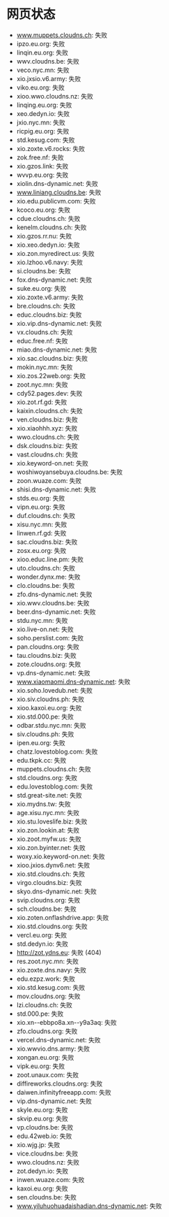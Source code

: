 # 网页状态
- www.muppets.cloudns.ch: 失败
- ipzo.eu.org: 失败
- linqin.eu.org: 失败
- wwv.cloudns.be: 失败
- veco.nyc.mn: 失败
- xio.jxsio.v6.army: 失败
- viko.eu.org: 失败
- xioo.wwo.cloudns.nz: 失败
- linqing.eu.org: 失败
- xeo.dedyn.io: 失败
- jxio.nyc.mn: 失败
- ricpig.eu.org: 失败
- std.kesug.com: 失败
- xio.zoxte.v6.rocks: 失败
- zok.free.nf: 失败
- xio.gzos.link: 失败
- wvvp.eu.org: 失败
- xiolin.dns-dynamic.net: 失败
- www.liniang.cloudns.be: 失败
- xio.edu.publicvm.com: 失败
- kcoco.eu.org: 失败
- cdue.cloudns.ch: 失败
- kenelm.cloudns.ch: 失败
- xio.gzos.rr.nu: 失败
- xio.xeo.dedyn.io: 失败
- xio.zon.myredirect.us: 失败
- xio.lzhoo.v6.navy: 失败
- si.cloudns.be: 失败
- fox.dns-dynamic.net: 失败
- suke.eu.org: 失败
- xio.zoxte.v6.army: 失败
- bre.cloudns.ch: 失败
- educ.cloudns.biz: 失败
- xio.vip.dns-dynamic.net: 失败
- vx.cloudns.ch: 失败
- educ.free.nf: 失败
- miao.dns-dynamic.net: 失败
- xio.sac.cloudns.biz: 失败
- mokin.nyc.mn: 失败
- xio.zos.22web.org: 失败
- zoot.nyc.mn: 失败
- cdy52.pages.dev: 失败
- xio.zot.rf.gd: 失败
- kaixin.cloudns.ch: 失败
- ven.cloudns.biz: 失败
- xio.xiaohhh.xyz: 失败
- wwo.cloudns.ch: 失败
- dsk.cloudns.biz: 失败
- vast.cloudns.ch: 失败
- xio.keyword-on.net: 失败
- woshiwoyansebuya.cloudns.be: 失败
- zoon.wuaze.com: 失败
- shisi.dns-dynamic.net: 失败
- stds.eu.org: 失败
- vipn.eu.org: 失败
- duf.cloudns.ch: 失败
- xisu.nyc.mn: 失败
- linwen.rf.gd: 失败
- sac.cloudns.biz: 失败
- zosx.eu.org: 失败
- xioo.educ.line.pm: 失败
- uto.cloudns.ch: 失败
- wonder.dynx.me: 失败
- clo.cloudns.be: 失败
- zfo.dns-dynamic.net: 失败
- xio.wwv.cloudns.be: 失败
- beer.dns-dynamic.net: 失败
- stdu.nyc.mn: 失败
- xio.live-on.net: 失败
- soho.perslist.com: 失败
- pan.cloudns.org: 失败
- tau.cloudns.biz: 失败
- zote.cloudns.org: 失败
- vp.dns-dynamic.net: 失败
- www.xiaomaomi.dns-dynamic.net: 失败
- xio.soho.lovedub.net: 失败
- xio.siv.cloudns.ph: 失败
- xioo.kaxoi.eu.org: 失败
- xio.std.000.pe: 失败
- odbar.stdu.nyc.mn: 失败
- siv.cloudns.ph: 失败
- ipen.eu.org: 失败
- chatz.lovestoblog.com: 失败
- edu.tkpk.cc: 失败
- muppets.cloudns.ch: 失败
- std.cloudns.org: 失败
- edu.lovestoblog.com: 失败
- std.great-site.net: 失败
- xio.mydns.tw: 失败
- age.xisu.nyc.mn: 失败
- xio.stu.loveslife.biz: 失败
- xio.zon.lookin.at: 失败
- xio.zoot.myfw.us: 失败
- xio.zon.byinter.net: 失败
- woxy.xio.keyword-on.net: 失败
- xioo.jxios.dynv6.net: 失败
- xio.std.cloudns.ch: 失败
- virgo.cloudns.biz: 失败
- skyo.dns-dynamic.net: 失败
- svip.cloudns.org: 失败
- sch.cloudns.be: 失败
- xio.zoten.onflashdrive.app: 失败
- xio.std.cloudns.org: 失败
- vercl.eu.org: 失败
- std.dedyn.io: 失败
- http://zot.ydns.eu: 失败 (404)
- res.zoot.nyc.mn: 失败
- xio.zoxte.dns.navy: 失败
- edu.ezpz.work: 失败
- xio.std.kesug.com: 失败
- mov.cloudns.org: 失败
- lzi.cloudns.ch: 失败
- std.000.pe: 失败
- xio.xn--ebbpo8a.xn--y9a3aq: 失败
- zfo.cloudns.org: 失败
- vercel.dns-dynamic.net: 失败
- xio.wwvio.dns.army: 失败
- xongan.eu.org: 失败
- vipk.eu.org: 失败
- zoot.unaux.com: 失败
- diffireworks.cloudns.org: 失败
- daiwen.infinityfreeapp.com: 失败
- vip.dns-dynamic.net: 失败
- skyle.eu.org: 失败
- skvip.eu.org: 失败
- vp.cloudns.be: 失败
- edu.42web.io: 失败
- xio.wjg.jp: 失败
- vice.cloudns.be: 失败
- wwo.cloudns.nz: 失败
- zot.dedyn.io: 失败
- inwen.wuaze.com: 失败
- kaxoi.eu.org: 失败
- sen.cloudns.be: 失败
- www.yiluhuohuadaishadian.dns-dynamic.net: 失败
